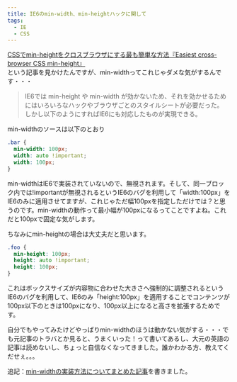 ```yaml
---
title: IE6のmin-width、min-heightハックに関して
tags: 
  - IE
  - CSS
---
```


[CSSでmin-heightをクロスブラウザにする最も簡単な方法『Easiest cross-browser CSS min-height』](http://blog.creamu.com/mt/2008/03/cssminheighteasiest_crossbrows.html)  
という記事を見かけたんですが、min-widthってこれじゃダメな気がするんです・・・

> IE6では min-height や min-width が効かないため、それを効かせるためにはいろいろなハックやブラウザごとのスタイルシートが必要だった。
> しかし以下のようにすればIE6にも対応したものが実現できる。

min-widthのソースは以下のとおり

```css
.bar {
  min-width: 100px;
  width: auto !important;
  width: 100px;
}
```

min-widthはIE6で実装されていないので、無視されます。そして、同一ブロック内では!importantが無視されるというIE6のバグを利用して「width:100px」をIE6のみに適用させてますが、これじゃただ幅100pxを指定しただけでは？と思うのです。min-widthの動作って最小幅が100pxになるってことですよね。これだと100pxで固定な気がします。

ちなみにmin-heightの場合は大丈夫だと思います。

```css
.foo {
  min-height: 100px;
  height: auto !important;
  height: 100px;
}
```

これはボックスサイズが内容物に合わせた大きさへ強制的に調整されるというIE6のバグを利用して、IE6のみ「height:100px」を適用することでコンテンツが100px以下のときは100pxになり、100px以上になると高さを拡張するためです。

自分でもやってみたけどやっぱりmin-widthのほうは動かない気がする・・・でも元記事のトラバとか見ると、うまくいった！って書いてあるし、大元の英語の記事は読めないし、ちょっと自信なくなってきました。誰かわかる方、教えてくだせぇ。。。

追記：[min-widthの実装方法についてまとめた記事](/archive/2008/03/26142420.html)を書きました。

